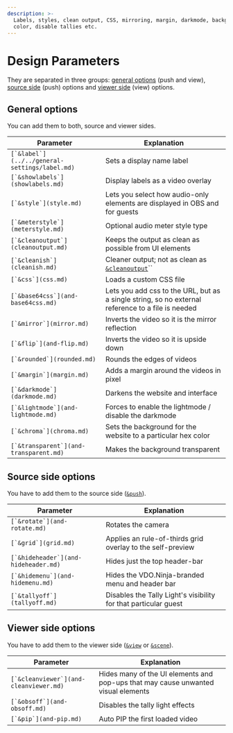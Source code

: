 ```yaml
---
description: >-
  Labels, styles, clean output, CSS, mirroring, margin, darkmode, background
  color, disable tallies etc.
---
```


# Design Parameters

They are separated in three groups: [general options](./#general-options) (push and view), [source side](./#source-side-options) (push) options and [viewer side](./#viewer-side-options) (view) options.

## General options

You can add them to both, source and viewer sides.

| Parameter                                       | Explanation                                                                                       |
| ----------------------------------------------- | ------------------------------------------------------------------------------------------------- |
| ``[`&label`](../../general-settings/label.md)`` | Sets a display name label                                                                         |
| ``[`&showlabels`](showlabels.md)``              | Display labels as a video overlay                                                                 |
| ``[`&style`](style.md)``                        | Lets you select how audio-only elements are displayed in OBS and for guests                       |
| ``[`&meterstyle`](meterstyle.md)``              | Optional audio meter style type                                                                   |
| ``[`&cleanoutput`](cleanoutput.md)``            | Keeps the output as clean as possible from UI elements                                            |
| ``[`&cleanish`](cleanish.md)``                  | Cleaner output; not as clean as [`&cleanoutput`](cleanoutput.md)``                                |
| ``[`&css`](css.md)``                            | Loads a custom CSS file                                                                           |
| ``[`&base64css`](and-base64css.md)``            | Lets you add css to the URL, but as a single string, so no external reference to a file is needed |
| ``[`&mirror`](mirror.md)``                      | Inverts the video so it is the mirror reflection                                                  |
| ``[`&flip`](and-flip.md)``                      | Inverts the video so it is upside down                                                            |
| ``[`&rounded`](rounded.md)``                    | Rounds the edges of videos                                                                        |
| ``[`&margin`](margin.md)``                      | Adds a margin around the videos in pixel                                                          |
| ``[`&darkmode`](darkmode.md)``                  | Darkens the website and interface                                                                 |
| ``[`&lightmode`](and-lightmode.md)``            | Forces to enable the lightmode / disable the darkmode                                             |
| ``[`&chroma`](chroma.md)``                      | Sets the background for the website to a particular hex color                                     |
| ``[`&transparent`](and-transparent.md)``        | Makes the background transparent                                                                  |

## Source side options

You have to add them to the source side ([`&push`](../../source-settings/push.md)).

| Parameter                              | Explanation                                                     |
| -------------------------------------- | --------------------------------------------------------------- |
| ``[`&rotate`](and-rotate.md)``         | Rotates the camera                                              |
| ``[`&grid`](grid.md)``                 | Applies an rule-of-thirds grid overlay to the self-preview      |
| ``[`&hideheader`](and-hideheader.md)`` | Hides just the top header-bar                                   |
| ``[`&hidemenu`](and-hidemenu.md)``     | Hides the VDO.Ninja-branded menu and header bar                 |
| ``[`&tallyoff`](tallyoff.md)``         | Disables the Tally Light's visibility for that particular guest |

## **Viewer side options**

You have to add them to the viewer side ([`&view`](../view-parameters/view.md) or [`&scene`](../view-parameters/scene.md)).

| Parameter                                | Explanation                                                                       |
| ---------------------------------------- | --------------------------------------------------------------------------------- |
| ``[`&cleanviewer`](and-cleanviewer.md)`` | Hides many of the UI elements and pop-ups that may cause unwanted visual elements |
| ``[`&obsoff`](and-obsoff.md)``           | Disables the tally light effects                                                  |
| ``[`&pip`](and-pip.md)``                 | Auto PIP the first loaded video                                                   |

